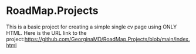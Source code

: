 # RoadMap.Projects

This is a basic project for creating a simple single cv page using ONLY HTML.
Here is the URL link to the project:https://github.com/GeorginaMD/RoadMap.Projects/blob/main/index.html
